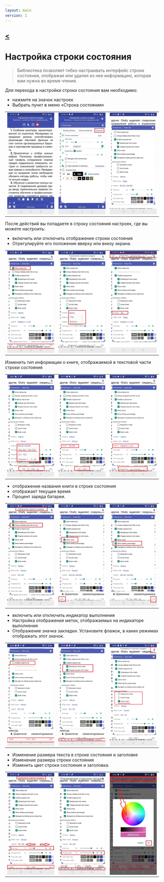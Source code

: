 ```yaml
---
layout: main
version: 1
---
```

[<](/wiki/faq)
---
# Настройка строки состояния

> Библиотека позволяет гибко настраивать интерфейс строки состояния, отображая или удаляя из нее информацию, которая вам нужна во время чтения.

Для перехода в настройки строки состояния вам необходимо:
* нажмите на значок настроек
* Выбрать пункт в меню «Строка состояния»

||||
|-|-|-|
|![](1.jpg)|![](2.jpg)|![](3.jpg)|


После действий вы попадаете в строку состояния настроек, где вы можете настроить:
* включить или отключить отображение строки состояния
* Отрегулируйте его положение вверху или внизу экрана.

||||
|-|-|-|
|![](20.jpg)|![](22.jpg)|![](21.jpg)|



Изменить тип информации о книге, отображаемой в текстовой части строки состояния

||||
|-|-|-|
|![](30.jpg)|![](31.jpg)|![](32.jpg)|

* отображение названия книги в строке состояния
* отображает текущее время
* Процент заряда батареи.

||||
|-|-|-|
|![](40.jpg)|![](41.jpg)|![](42.jpg)|



* включить или отключить индикатор выполнения
* Настройка отображения меток, отображаемых на индикаторе выполнения
* Отображение значка закладки. Установите флажок, в каких режимах отображать этот значок.

||||
|-|-|-|
|![](50.jpg)|![](51.jpg)|![](52.jpg)|

* Изменение размера текста в строке состояния и заголовке
* Изменение размера строки состояния
* Изменить цвет строки состояния и заголовка.

||||
|-|-|-|
|![](60.jpg)|![](61.jpg)|![](622.jpg)|
